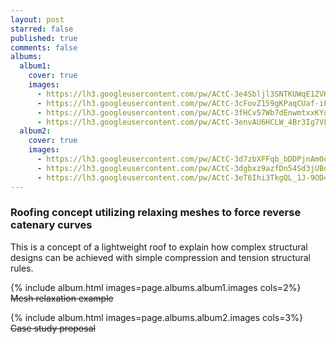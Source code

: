 ```yaml
---
layout: post
starred: false
published: true
comments: false
albums:
  album1:
    cover: true
    images:
      - https://lh3.googleusercontent.com/pw/ACtC-3e4Sbljl3SNTKUWqE1ZVK2xnoPwixmIdetSUceauuQjrFTwav0zqA7CYKTGoRxuXA-Ge-FoQ4p3-8dYLpqmG6Gt-kjExH7vAOz-4qMDnqve5ZpxhvRi9jv4-Clt0eu2adzvO7scPi1oeiKOz1NGAuYcyg=w1016-h536-no?authuser=1
      - https://lh3.googleusercontent.com/pw/ACtC-3cFovZ159gKPaqCUaf-iFmBsu-ZPQmuL9VjPF6yTnPz_YPBaPOLewJpC5pqBZoMD3A4dnLPofsqCCdNX45ya2p-YmgG3DqDOOWik-JE1Jz9n7V-eLrr4n37wvZXQ2Xb89Fquy25CNognzIR6MMi7iA-ag=w1016-h536-no?authuser=1
      - https://lh3.googleusercontent.com/pw/ACtC-3fHCv57Wb7dEnwmtxxKYdcTlG9aNVISre9JfcUva7ToUHL-L1vP5RwstB-RO76pkYMKDQoDbpneWA_0VyGwKfQ7VJmm3V2bvILYiY2QoX8rGvd59LdO2CC2hGfd9ZtSzLJnhimqICEpE64jyhI3R6W6Aw=w1016-h536-no?authuser=1
      - https://lh3.googleusercontent.com/pw/ACtC-3envAU6HCLW_4Br3Ig7VLWAyUg9ViQFU8wky_sjSu3S9DZ_uz6v1aErSsN5wx3xqpGGRIdS2Hy0amKdfYnO2RaBYvuApLw181BSbeA0clWzVlyjPNrl3V0XdmPJS1Zbk96A-FWPjH9tOTskPSp652wPPg=w1016-h536-no?authuser=1
  album2:
    cover: true
    images:
      - https://lh3.googleusercontent.com/pw/ACtC-3d7zbXFFqb_bDDPjnAm0qquHMc6aiN81G2ORJZOEMO0lHrOaogKHszBh4TV-a7_YZYWrfbbfL5yMl0CrcNR5wysSek1WPaYzwJjBsKEhGUB7igRyg427tizbdk6zHnZ7ybSaFsqXuMYWmgtiRrolzBIlQ=w1500-h826-no?authuser=1
      - https://lh3.googleusercontent.com/pw/ACtC-3dgbxz9azfDn54Sd3jUBoW2vn-SiYB14jLVWMRw4Qd6lgtzqpfhtxkWoxH-Dflfzgg92PONPh_T3_sOetvgBYapjG-uHxDmEbPaz-xbLyAQWvDLdfoPTqRzoY7bvpxKjctd44mKcoKWGRoA8SBBAOkfTw=w1500-h826-no?authuser=1
      - https://lh3.googleusercontent.com/pw/ACtC-3eT6Ihi3TkgQL_1J-9OD4Wg5rR2ntAiXzUQJR_cldEH4Lg04UXSA9OJY7Ltvq1vyp4eZNZc7Eg-Zh1z4AaRw1QEjT1azTbcn-ZTXAGZvX7ITHiHt9kVeAm3jhPhgKdv5yV2KgeWQRl1diBlBbO03VaXeQ=w1500-h826-no?authuser=1
---
```


### Roofing concept utilizing relaxing meshes to force reverse catenary curves
This is a concept of a lightweight roof to explain how complex structural designs can be achieved with simple compression and tension structural rules.

{% include album.html images=page.albums.album1.images cols=2%}
~~Mesh relaxation example~~

{% include album.html images=page.albums.album2.images cols=3%}
~~Case study proposal~~
